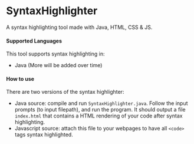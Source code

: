 # SyntaxHighlighter
A syntax highlighting tool made with Java, HTML, CSS & JS.

#### Supported Languages
This tool supports syntax highlighting in:
- Java
(More will be added over time)

#### How to use
There are two versions of the syntax highlighter:
- Java source: compile and run `SyntaxHighlighter.java`. Follow the input prompts (to input filepath), and run the program. It should output a file `index.html` that contains a HTML rendering of your code after syntax highlighting.
- Javascript source: attach this file to your webpages to have all `<code>` tags syntax highlighted.
